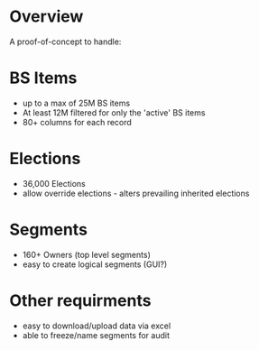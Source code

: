 Overview
========

A proof-of-concept to handle:

BS Items
==
* up to a max of 25M BS items
* At least 12M filtered for only the 'active' BS items
* 80+ columns for each record

Elections
==
* 36,000 Elections
* allow override elections - alters prevailing inherited elections

Segments
==
* 160+ Owners (top level segments)
* easy to create logical segments (GUI?)

Other requirments
==
* easy to download/upload data via excel
* able to freeze/name segments for audit
